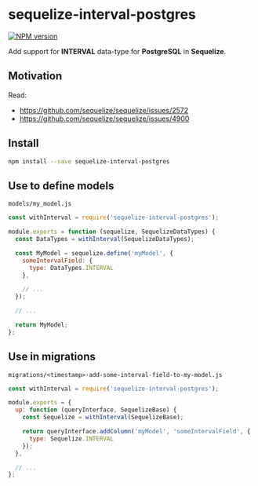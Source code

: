 # sequelize-interval-postgres

[![NPM version](https://img.shields.io/npm/v/sequelize-interval-postgres.svg)](https://www.npmjs.com/package/sequelize-interval-postgres)

Add support for **INTERVAL** data-type for **PostgreSQL** in **Sequelize**.

## Motivation

Read:
-   https://github.com/sequelize/sequelize/issues/2572
-   https://github.com/sequelize/sequelize/issues/4900

## Install

```bash
npm install --save sequelize-interval-postgres
```

## Use to define models

`models/my_model.js`
```javascript
const withInterval = require('sequelize-interval-postgres');

module.exports = function (sequelize, SequelizeDataTypes) {
  const DataTypes = withInterval(SequelizeDataTypes);

  const MyModel = sequelize.define('myModel', {
    someIntervalField: {
      type: DataTypes.INTERVAL
    },

    // ...
  });

  // ...

  return MyModel;
};
```

## Use in migrations

`migrations/<timestamp>-add-some-interval-field-to-my-model.js`
```javascript
const withInterval = require('sequelize-interval-postgres');

module.exports = {
  up: function (queryInterface, SequelizeBase) {
    const Sequelize = withInterval(SequelizeBase);

    return queryInterface.addColumn('myModel', 'someIntervalField', {
      type: Sequelize.INTERVAL
    });
  },

  // ...
};
```
